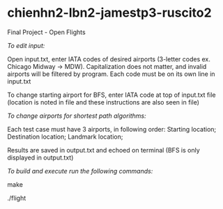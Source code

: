 # chienhn2-lbn2-jamestp3-ruscito2
Final Project - Open Flights

*To edit input:*

Open input.txt, enter IATA codes of desired airports (3-letter codes ex. Chicago Midway -> MDW).
Capitalization does not matter, and invalid airports will be filtered by program.
Each code must be on its own line in input.txt

To change starting airport for BFS, enter IATA code at top of input.txt file
(location is noted in file and these instructions are also seen in file)

*To change airports for shortest path algorithms:*

Each test case must have 3 airports, in following order:
Starting location;
Destination location;
Landmark location;

Results are saved in output.txt and echoed on terminal (BFS is only displayed in output.txt)

*To build and execute run the following commands:*

make

./flight